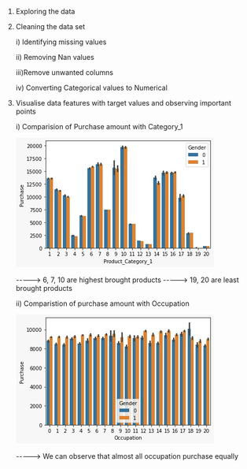 1) Exploring the data
2) Cleaning the data set
 
   i) Identifying missing values

   ii) Removing Nan values 

   iii)Remove unwanted columns 

   iv) Converting Categorical values to Numerical
3) Visualise data features with target values and observing important points

    i) Comparision of Purchase amount with Category_1
    
    ![alt text](https://github.com/sasidharreddy25/Machine_Learning/blob/main/EDA%26Feature_Engineering/Black_Friday/Images/img1.jpeg)
    
    -----> 6, 7, 10 are highest brought products
    -----> 19, 20 are least brought products
    
    ii) Comparistion of purchase amount with Occupation
    
    ![alt text](https://github.com/sasidharreddy25/Machine_Learning/blob/main/EDA%26Feature_Engineering/Black_Friday/Images/img2.jpeg)
    
    -----> We can observe that almost all occupation purchase equally
